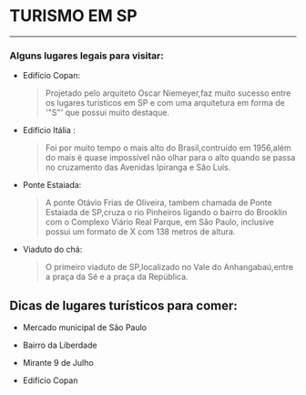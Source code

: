 # TURISMO EM SP

---

### Alguns lugares legais para visitar:

- Edifício Copan:
  
  > Projetado pelo arquiteto Oscar Niemeyer,faz muito sucesso entre os lugares turísticos em SP e com uma arquitetura em forma de '"S"' que possui muito destaque.

- Edifício Itália :
  
  > Foi por muito tempo o mais alto do Brasil,contruído em 1956,além do mais é quase impossível não olhar para o alto quando se passa no cruzamento das Avenidas Ipiranga e São Luís.

- Ponte Estaiada:
  
  > A ponte Otávio Frias de Oliveira, tambem chamada de Ponte Estaiada de SP,cruza o rio Pinheiros ligando o bairro do Brooklin com o Complexo Viário Real Parque, em São Paulo, inclusive possui um formato de X com 138 metros de altura.

- Viaduto do chá:
  
  > O primeiro viaduto de SP,localizado no Vale do Anhangabaú,entre a praça da Sé e a praça da República.

## Dicas de lugares turísticos para comer:

- Mercado municipal de São Paulo

- Bairro da Liberdade

- Mirante 9 de Julho

- Edifício Copan
